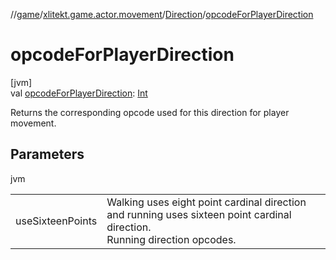 //[game](../../../index.md)/[xlitekt.game.actor.movement](../index.md)/[Direction](index.md)/[opcodeForPlayerDirection](opcode-for-player-direction.md)

# opcodeForPlayerDirection

[jvm]\
val [opcodeForPlayerDirection](opcode-for-player-direction.md): [Int](https://kotlinlang.org/api/latest/jvm/stdlib/kotlin/-int/index.html)

Returns the corresponding opcode used for this direction for player movement.

## Parameters

jvm

| | |
|---|---|
| useSixteenPoints | Walking uses eight point cardinal direction and running uses sixteen point cardinal direction.<br>Running direction opcodes.<br>| 121415 | | ####10 | | ####08 | | ####06 | | 010304 |<br>Walking direction opcodes.<br>| 0607 | | XX04 | | 0102 | |
